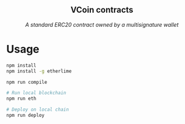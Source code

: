 <h2 align="center">VCoin contracts</h2>

<p align="center"><i>A standard ERC20 contract owned by a multisignature wallet</i><p>

# Usage
```bash
npm install 
npm install -g etherlime

npm run compile

# Run local blockchain
npm run eth

# Deploy on local chain
npm run deploy
```